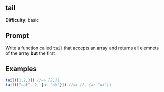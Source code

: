 ## tail

**Difficulty**: basic 

## Prompt 

Write a function called `tail` that accepts an array and returns all elemnets of the array **but** the first.

## Examples

```js 
tail([1,2,3]) //=> [2,3]
tail(["cat", 2, {a: "ok"}]) //=> [2, {a: "ok"}]
```